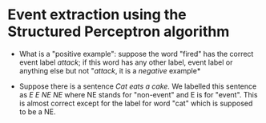 # Event extraction using the Structured Perceptron algorithm

* What is a "positive example": suppose the word "fired" has the correct event label *attack*; if this word has any other label, event label or anything else but not "*attack*, it is a *negative* example*

*  Suppose there is a sentence _Cat eats a cake._ We labelled this sentence as *E E NE NE* where NE stands for "non-event" and E is for "event". This is almost correct except for the label for word "cat" which is supposed to be a NE. 
